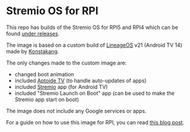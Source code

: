 # Stremio OS for RPI

This repo has builds of the Stremio OS for RPI5 and RPI4 which can be found [under releases](https://github.com/Stremio/stremio-os-rpi/releases).

The image is based on a custom build of [LineageOS](https://lineageos.org/) v21 (Android TV 14) made by [Konstakang](https://konstakang.com/).

The only changes made to the custom image are:
- changed boot animation
- included [Aptoide TV](https://en.aptoide.com/) (to handle auto-updates of apps)
- included [Stremio](https://www.stremio.com/downloads) app (for Android TV)
- included "Stremio Launch on Boot" app (can be used to make the Stremio app start on boot)

The image does not include any Google services or apps.

For a guide on how to use this image for RPI, you can read [this blog post](https://blog.stremio.com/stremio-os-is-now-available-for-raspberry-pi-5-&-4/).
